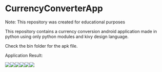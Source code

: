 # CurrencyConverterApp

Note: This repository was created for educational purposes

This repository contains a currency conversion android application made in python using only python modules and kivy design language.

Check the bin folder for the apk file. 

Application Result:

<img src="https://github.com/Ronn-M/CurrencyConverterApp/blob/d347ea1e275db488bf1759bf06e721ffe053825b/screenshots/Screenshot_1.jpg"><img src="https://github.com/Ronn-M/CurrencyConverterApp/blob/d347ea1e275db488bf1759bf06e721ffe053825b/screenshots/Screenshot_2.jpg"><img src="https://github.com/Ronn-M/CurrencyConverterApp/blob/d347ea1e275db488bf1759bf06e721ffe053825b/screenshots/Screenshot_3.jpg"><img src="https://github.com/Ronn-M/CurrencyConverterApp/blob/d347ea1e275db488bf1759bf06e721ffe053825b/screenshots/Screenshot_4.jpg"><img src="https://github.com/Ronn-M/CurrencyConverterApp/blob/d347ea1e275db488bf1759bf06e721ffe053825b/screenshots/Screenshot_5.jpg"><img src="https://github.com/Ronn-M/CurrencyConverterApp/blob/d347ea1e275db488bf1759bf06e721ffe053825b/screenshots/Screenshot_6.jpg">
